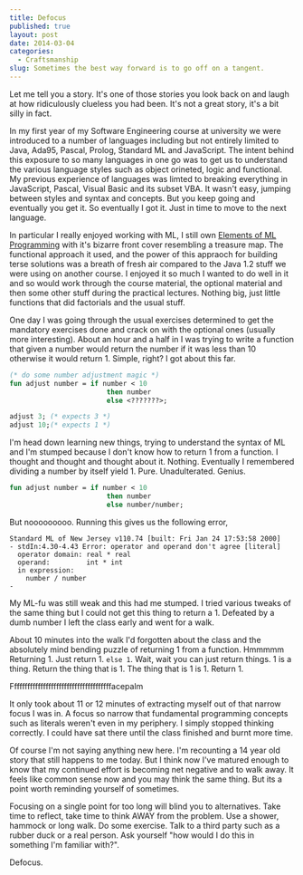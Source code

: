 ```yaml
---
title: Defocus
published: true
layout: post
date: 2014-03-04
categories: 
  - Craftsmanship
slug: Sometimes the best way forward is to go off on a tangent.
---
```


Let me tell you a story.  It's one of those stories you look back on and laugh at how ridiculously clueless you had been.  It's not a great story, it's a bit silly in fact.

In my first year of my Software Engineering course at university we were introduced to a number of languages including but not entirely limited to Java, Ada95, Pascal, Prolog, Standard ML and JavaScript.  The intent behind this exposure to so many languages in one go was to get us to understand the various language styles such as object orineted, logic and functional.  My previous experience of languages was limted to breaking everything in JavaScript, Pascal, Visual Basic and its subset VBA.  It wasn't easy, jumping between styles and syntax and concepts.  But you keep going and eventually you get it. So eventually I got it.  Just in time to move to the next language.  

In particular I really enjoyed working with ML, I still own [Elements of ML Programming](http://www.amazon.com/Elements-Programming-ML97-Edition-2nd/dp/0137903871) with it's bizarre front cover resembling a treasure map.  The functional approach it used, and the power of this appraoch for building terse solutions was a breath of fresh air compared to the Java 1.2 stuff we were using on another course.  I enjoyed it so much I wanted to do well in it and so would work through the course material, the optional material and then some other stuff during the practical lectures.  Nothing big, just little functions that did factorials and the usual stuff.

One day I was going through the usual exercises determined to get the mandatory exercises done and crack on with the optional ones (usually more interesting).  About an hour and a half in I was trying to write a function that given a number would return the number if it was less than 10 otherwise it would return 1.  Simple, right?  I got about this far.

```ml
(* do some number adjustment magic *)
fun adjust number = if number < 10 
                        then number 
                        else <???????>;

adjust 3; (* expects 3 *)
adjust 10;(* expects 1 *)
```

I'm head down learning new things, trying to understand the syntax of ML and I'm stumped because I don't know how to return 1 from a function.  I thought and thought and thought about it.  Nothing.  Eventually I remembered dividing a number by itself yield 1.  Pure. Unadulterated. Genius.

```ml
fun adjust number = if number < 10 
                        then number 
                        else number/number;
```

But nooooooooo.  Running this gives us the following error,

```shell
Standard ML of New Jersey v110.74 [built: Fri Jan 24 17:53:58 2000]
- stdIn:4.30-4.43 Error: operator and operand don't agree [literal]
  operator domain: real * real
  operand:         int * int
  in expression:
    number / number
- 
```

My ML-fu was still weak and this had me stumped.  I tried various tweaks of the same thing but I could not get this thing to return a 1.  Defeated by a dumb number I left the class early and went for a walk.

About 10 minutes into the walk I'd forgotten about the class and the absolutely mind bending puzzle of returning 1 from a function.  Hmmmmm Returning 1.  Just return 1. `else 1`.  Wait, wait you can just return things.  1 is a thing.  Return the thing that is 1.  The thing that is 1 is 1.  Return 1.

Ffffffffffffffffffffffffffffffffffffffacepalm

It only took about 11 or 12 minutes of extracting myself out of that narrow focus I was in.  A focus so narrow that fundamental programming concepts such as literals weren't even in my periphery.  I simply stopped thinking correctly.  I could have sat there until the class finished and burnt more time.

Of course I'm not saying anything new here.  I'm recounting a 14 year old story that still happens to me today.  But I think now I've matured enough to know that my continued effort is becoming net negative and to walk away.  It feels like common sense now and you may think the same thing.  But its a point worth reminding yourself of sometimes.

Focusing on a single point for too long will blind you to alternatives. Take time to reflect, take time to think AWAY from the problem.  Use a shower, hammock or long walk.  Do some exercise.  Talk to a third party such as a rubber duck or a real person.  Ask yourself "how would I do this in something I'm familiar with?".

Defocus.
